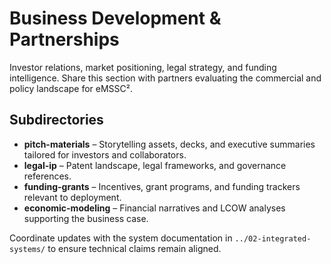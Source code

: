 # Business Development & Partnerships

Investor relations, market positioning, legal strategy, and funding intelligence. Share this section with partners evaluating the commercial and policy landscape for eMSSC².

## Subdirectories

- **pitch-materials** – Storytelling assets, decks, and executive summaries tailored for investors and collaborators.
- **legal-ip** – Patent landscape, legal frameworks, and governance references.
- **funding-grants** – Incentives, grant programs, and funding trackers relevant to deployment.
- **economic-modeling** – Financial narratives and LCOW analyses supporting the business case.

Coordinate updates with the system documentation in `../02-integrated-systems/` to ensure technical claims remain aligned.
